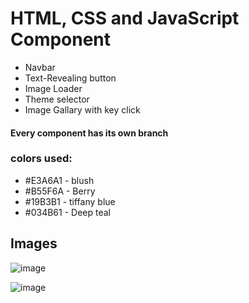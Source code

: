 # HTML, CSS and JavaScript Component 
- Navbar
- Text-Revealing button
- Image Loader
- Theme selector
- Image Gallary with key click

#### Every component has its own branch 

### colors used: 
- #E3A6A1 - blush
- #B55F6A - Berry
- #19B3B1 - tiffany blue
- #034B61 - Deep teal
        
## Images
![image](https://user-images.githubusercontent.com/58331578/148201704-0467287d-1d7e-4430-b369-e552c5fa4971.png)

![image](https://user-images.githubusercontent.com/58331578/148201734-bc535236-a776-4809-9c93-2b9d77c4adcc.png)
